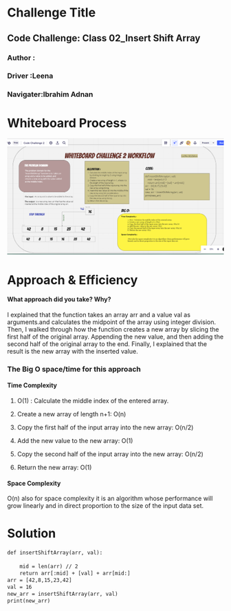 # Challenge Title

## Code Challenge: Class 02_Insert Shift Array

### Author : 

### Driver :Leena <br>

### Navigater:Ibrahim Adnan




# Whiteboard Process

![Code_ChallengeII](./Code_ChallengeII.png)

# Approach & Efficiency

#### What approach did you take? Why?

 I explained that the function takes an array arr and a value val as arguments.and calculates the midpoint of the array using integer division.
 Then, I walked through how the function creates a new array by slicing the first half of the original array.
 Appending the new value, and then adding the second half of the original array to the end.
  Finally, I explained that the result is the new array with the inserted value.

### The Big O space/time for this approach

#### Time Complexity

 1. O(1) : Calculate the middle index of the entered array.
 2. Create a new array of length n+1: O(n)

 3. Copy the first half of the input array into the new array:
  O(n/2)
 4. Add the new value to the new array: O(1)
 5. Copy the second half of the input array into the new array:
 O(n/2)
 6. Return the new array: O(1)

####  Space Complexity

 O(n) also for space complexity it is an algorithm whose performance will grow linearly and in direct proportion to the size of the input data set.

# Solution

```
def insertShiftArray(arr, val):

    mid = len(arr) // 2
    return arr[:mid] + [val] + arr[mid:]
arr = [42,8,15,23,42]
val = 16
new_arr = insertShiftArray(arr, val)
print(new_arr)
```
